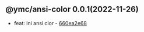 <a name="0.0.1">

## @ymc/ansi-color 0.0.1(2022-11-26)</a> 
- feat: ini ansi clor - [660ea2e68](https://github.com/ymc-github/js-idea/commit/0660ea2e68e6caf758cf1df760f2bead66f7bf8a "feat(core): ini ansi clor&#10;&#10;export main handle as default&#10;use built-in plugin&#10;add file head&#10;&#10;generated by ymc@robot")